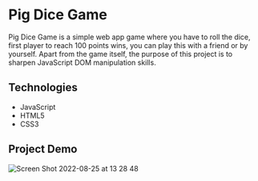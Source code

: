 # Pig Dice Game

Pig Dice Game is a simple web app game where you have to roll the dice, first player to reach 100 points wins, you can play this with a friend or by yourself. 
Apart from the game itself, the purpose of this project is to sharpen JavaScript DOM manipulation skills.

## Technologies
- JavaScript
- HTML5
- CSS3

## Project Demo
![Screen Shot 2022-08-25 at 13 28 48](https://user-images.githubusercontent.com/79378686/186730975-3f0e09bd-28bf-417a-9ea1-8ce16dc9747c.png)
